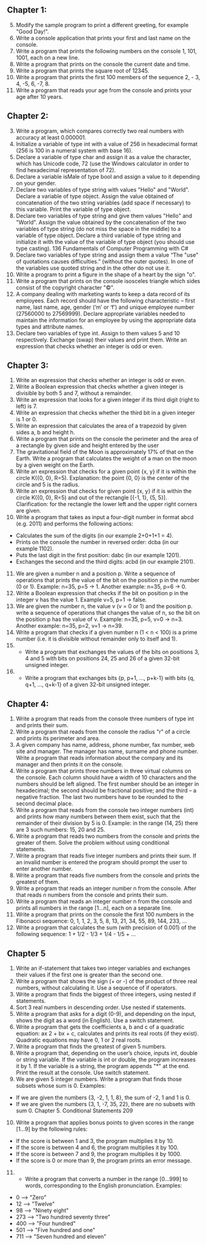 ## Chapter 1: ##

5. Modify the sample program to print a different greeting, for example 
"Good Day!".
6. Write a console application that prints your first and last name on the 
console.
7. Write a program that prints the following numbers on the console 1, 
101, 1001, each on a new line.
8. Write a program that prints on the console the current date and time.
9. Write a program that prints the square root of 12345.
10. Write a program that prints the first 100 members of the sequence 2, -
3, 4, -5, 6, -7, 8.
11. Write a program that reads your age from the console and prints your 
age after 10 years.  
  


## Chapter 2: ##

3. Write a program, which compares correctly two real numbers with 
accuracy at least 0.000001.
4. Initialize a variable of type int with a value of 256 in
hexadecimal format (256 is 100 in a numeral system with base 16).
5. Declare a variable of type char and assign it as a value the character, 
which has Unicode code, 72 (use the Windows calculator in order to find 
hexadecimal representation of 72).
6. Declare a variable isMale of type bool and assign a value to it depending 
on your gender.
7. Declare two variables of type string with values "Hello" and "World". 
Declare a variable of type object. Assign the value obtained of 
concatenation of the two string variables (add space if necessary) to this 
variable. Print the variable of type object.
8. Declare two variables of type string and give them values "Hello" and 
"World". Assign the value obtained by the concatenation of the two 
variables of type string (do not miss the space in the middle) to a 
variable of type object. Declare a third variable of type string and 
initialize it with the value of the variable of type object (you should use 
type casting).
136 Fundamentals of Computer Programming with C#
9. Declare two variables of type string and assign them a value “The 
"use" of quotations causes difficulties.” (without the outer quotes). 
In one of the variables use quoted string and in the other do not use it.
10. Write a program to print a figure in the shape of a heart by the sign "o".
11. Write a program that prints on the console isosceles triangle which 
sides consist of the copyright character "©".
12. A company dealing with marketing wants to keep a data record of its 
employees. Each record should have the following characteristic – first 
name, last name, age, gender (‘m’ or ‘f’) and unique employee number 
(27560000 to 27569999). Declare appropriate variables needed to 
maintain the information for an employee by using the appropriate data 
types and attribute names.
13. Declare two variables of type int. Assign to them values 5 and 10 
respectively. Exchange (swap) their values and print them.
Write an expression that checks whether an integer is odd or even.  
  


## Chapter 3: ##

1. Write an expression that checks whether an integer is odd or even.
2. Write a Boolean expression that checks whether a given integer is 
divisible by both 5 and 7, without a remainder.
3. Write an expression that looks for a given integer if its third digit (right 
to left) is 7.
4. Write an expression that checks whether the third bit in a given integer 
is 1 or 0.
5. Write an expression that calculates the area of a trapezoid by given 
sides a, b and height h.
6. Write a program that prints on the console the perimeter and the area 
of a rectangle by given side and height entered by the user
7. The gravitational field of the Moon is approximately 17% of that on the 
Earth. Write a program that calculates the weight of a man on the 
moon by a given weight on the Earth.
8. Write an expression that checks for a given point {x, y} if it is within 
the circle K({0, 0}, R=5). Explanation: the point {0, 0} is the center of 
the circle and 5 is the radius.
9. Write an expression that checks for given point {x, y} if it is within the 
circle K({0, 0}, R=5) and out of the rectangle [{-1, 1}, {5, 5}]. 
Clarification: for the rectangle the lower left and the upper right corners 
are given.
10. Write a program that takes as input a four-digit number in format abcd
(e.g. 2011) and performs the following actions:
- Calculates the sum of the digits (in our example 2+0+1+1 = 4).
- Prints on the console the number in reversed order: dcba (in our 
example 1102).
- Puts the last digit in the first position: dabc (in our example 1201).
- Exchanges the second and the third digits: acbd (in our example 
2101).
11. We are given a number n and a position p. Write a sequence of 
operations that prints the value of the bit on the position p in the 
number (0 or 1). Example: n=35, p=5 -> 1. Another example: n=35, 
p=6 -> 0.
12. Write a Boolean expression that checks if the bit on position p in the 
integer v has the value 1. Example v=5, p=1 -> false.
13. We are given the number n, the value v (v = 0 or 1) and the position p. 
write a sequence of operations that changes the value of n, so the bit on 
the position p has the value of v. Example: n=35, p=5, v=0 -> n=3. 
Another example: n=35, p=2, v=1 -> n=39.
14. Write a program that checks if a given number n (1 < n < 100) is a 
prime number (i.e. it is divisible without remainder only to itself and 1).
15. * Write a program that exchanges the values of the bits on positions 
3, 4 and 5 with bits on positions 24, 25 and 26 of a given 32-bit unsigned 
integer.
16. * Write a program that exchanges bits {p, p+1, …, p+k-1} with bits {q, 
q+1, …, q+k-1} of a given 32-bit unsigned integer.
  


## Chapter 4: ##

1. Write a program that reads from the console three numbers of type int
and prints their sum.
2. Write a program that reads from the console the radius "r" of a circle 
and prints its perimeter and area.
3. A given company has name, address, phone number, fax number, web 
site and manager. The manager has name, surname and phone number.
Write a program that reads information about the company and its 
manager and then prints it on the console.
4. Write a program that prints three numbers in three virtual columns
on the console. Each column should have a width of 10 characters and 
the numbers should be left aligned. The first number should be an 
integer in hexadecimal; the second should be fractional positive; and 
the third – a negative fraction. The last two numbers have to be 
rounded to the second decimal place.
5. Write a program that reads from the console two integer numbers (int)
and prints how many numbers between them exist, such that the 
remainder of their division by 5 is 0. Example: in the range (14, 25) 
there are 3 such numbers: 15, 20 and 25.
6. Write a program that reads two numbers from the console and prints the 
greater of them. Solve the problem without using conditional 
statements.
7. Write a program that reads five integer numbers and prints their 
sum. If an invalid number is entered the program should prompt the user 
to enter another number.
8. Write a program that reads five numbers from the console and prints the 
greatest of them.
9. Write a program that reads an integer number n from the console. After 
that reads n numbers from the console and prints their sum.
10. Write a program that reads an integer number n from the console and 
prints all numbers in the range [1…n], each on a separate line.
11. Write a program that prints on the console the first 100 numbers in the 
Fibonacci sequence: 0, 1, 1, 2, 3, 5, 8, 13, 21, 34, 55, 89, 144, 233, …
12. Write a program that calculates the sum (with precision of 0.001) of 
the following sequence: 1 + 1/2 - 1/3 + 1/4 - 1/5 + …



## Chapter 5 ##
1. Write an if-statement that takes two integer variables and exchanges
their values if the first one is greater than the second one.
2. Write a program that shows the sign (+ or -) of the product of three real 
numbers, without calculating it. Use a sequence of if operators.
3. Write a program that finds the biggest of three integers, using nested 
if statements.
4. Sort 3 real numbers in descending order. Use nested if statements.
5. Write a program that asks for a digit (0-9), and depending on the input, 
shows the digit as a word (in English). Use a switch statement.
6. Write a program that gets the coefficients a, b and c of a quadratic 
equation: ax
2 + bx + c, calculates and prints its real roots (if they exist). 
Quadratic equations may have 0, 1 or 2 real roots.
7. Write a program that finds the greatest of given 5 numbers.
8. Write a program that, depending on the user’s choice, inputs int, double
or string variable. If the variable is int or double, the program 
increases it by 1. If the variable is a string, the program appends "*" at 
the end. Print the result at the console. Use switch statement.
9. We are given 5 integer numbers. Write a program that finds those 
subsets whose sum is 0. Examples:
- If we are given the numbers {3, -2, 1, 1, 8}, the sum of -2, 1 and 1 
is 0.
- If we are given the numbers {3, 1, -7, 35, 22}, there are no subsets 
with sum 0.
Chapter 5. Conditional Statements 209
10. Write a program that applies bonus points to given scores in the range 
[1…9] by the following rules:
- If the score is between 1 and 3, the program multiplies it by 10.
- If the score is between 4 and 6, the program multiplies it by 100.
- If the score is between 7 and 9, the program multiplies it by 1000.
- If the score is 0 or more than 9, the program prints an error 
message.
11. * Write a program that converts a number in the range [0…999] to 
words, corresponding to the English pronunciation. Examples:
- 0 --> "Zero"
- 12 --> "Twelve"
- 98 --> "Ninety eight"
- 273 --> "Two hundred seventy three"
- 400 --> "Four hundred"
- 501 --> "Five hundred and one"
- 711 --> "Seven hundred and eleven"